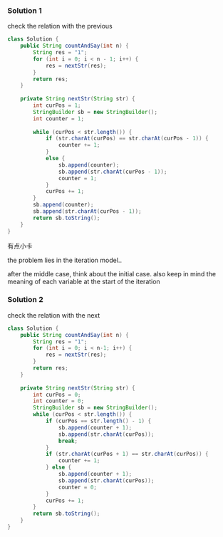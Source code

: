 ### Solution 1
check the relation with the previous

```java
class Solution {
    public String countAndSay(int n) {
        String res = "1";
        for (int i = 0; i < n - 1; i++) {
            res = nextStr(res);
        }
        return res;
    }
    
    private String nextStr(String str) {
        int curPos = 1;
        StringBuilder sb = new StringBuilder();
        int counter = 1;
        
        while (curPos < str.length()) {
            if (str.charAt(curPos) == str.charAt(curPos - 1)) {
                counter += 1;
            }
            else {
                sb.append(counter);
                sb.append(str.charAt(curPos - 1));
                counter = 1;
            }
            curPos += 1;
        }
        sb.append(counter);
        sb.append(str.charAt(curPos - 1));
        return sb.toString();
    }
}
```

有点小卡

the problem lies in the iteration model..

after the middle case, think about the initial case. also keep in mind the meaning of each variable at the start of the iteration


### Solution 2
check the relation with the next
```java
class Solution {
    public String countAndSay(int n) {
        String res = "1";
        for (int i = 0; i < n-1; i++) {
            res = nextStr(res);
        }
        return res;
    }
    
    private String nextStr(String str) {
        int curPos = 0;
        int counter = 0;
        StringBuilder sb = new StringBuilder();
        while (curPos < str.length()) {
            if (curPos == str.length() - 1) {
                sb.append(counter + 1);
                sb.append(str.charAt(curPos));
                break;
            }
            if (str.charAt(curPos + 1) == str.charAt(curPos)) {
                counter += 1;
            } else {
                sb.append(counter + 1);
                sb.append(str.charAt(curPos));
                counter = 0;
            }
            curPos += 1;
        }
        return sb.toString();
    }
}
```
